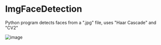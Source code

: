 # ImgFaceDetection
Python program detects faces from a ".jpg" file, uses "Haar Cascade" and "CV2"


![image](https://user-images.githubusercontent.com/53841303/134401724-b6efc88c-4540-4278-81c9-426a66446771.png)
